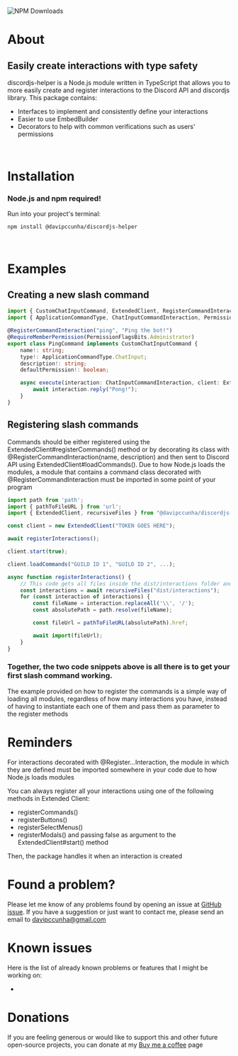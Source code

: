 <p align=”center”>
    <img alt="NPM Downloads" src="https://img.shields.io/npm/dy/%40davipccunha%2Fdiscordjs-helper">
</p>

# About
## Easily create interactions with type safety
discordjs-helper is a Node.js module written in TypeScript that allows you to more easily create and register interactions to the Discord API and discordjs library. This package contains:

- Interfaces to implement and consistently define your interactions
- Easier to use EmbedBuilder
- Decorators to help with common verifications such as users' permissions

</br>

# Installation
### Node.js and npm required!
Run into your project's terminal:
```
npm install @davipccunha/discordjs-helper
```
</br>

# Examples

## Creating a new slash command
```typescript
import { CustomChatInputCommand, ExtendedClient, RegisterCommandInteraction, RequirePermission } from "@davipccunha/discordjs-helper";
import { ApplicationCommandType, ChatInputCommandInteraction, PermissionFlagsBits } from "discord.js";

@RegisterCommandInteraction("ping", "Ping the bot!")
@RequireMemberPermission(PermissionFlagsBits.Administrator)
export class PingCommand implements CustomChatInputCommand {
    name!: string;
    type!: ApplicationCommandType.ChatInput;
    description!: string;
    defaultPermission!: boolean;

    async execute(interaction: ChatInputCommandInteraction, client: ExtendedClient): Promise<void> {
        await interaction.reply("Pong!");
    }
}
```

## Registering slash commands
  Commands should be either registered using the ExtendedClient#registerCommands() method or by decorating its class with @RegisterCommandInteraction(name, description) and then sent to Discord API using ExtendedClient#loadCommands(). Due to how Node.js loads the modules, a module that contains a command class decorated with @RegisterCommandInteraction must be imported in some point of your program

```typescript
import path from 'path';
import { pathToFileURL } from 'url';
import { ExtendedClient, recursiveFiles } from "@davipccunha/discordjs-helper";

const client = new ExtendedClient("TOKEN GOES HERE");

await registerInteractions();

client.start(true);

client.loadCommands("GUILD ID 1", "GUILD ID 2", ...);

async function registerInteractions() {
    // This code gets all files inside the dist/interactions folder and loads them so interactions decorated with @Register<Type>Interaction are correctly cached
    const interactions = await recursiveFiles("dist/interactions");
    for (const interaction of interactions) {
        const fileName = interaction.replaceAll('\\', '/');
        const absolutePath = path.resolve(fileName);

        const fileUrl = pathToFileURL(absolutePath).href;

        await import(fileUrl);
    }
}
```

### Together, the two code snippets above is all there is to get your first slash command working.
The example provided on how to register the commands is a simple way of loading all modules, regardless of how many interactions you have, instead of having to instantiate each one of them and pass them as parameter to the register methods
<br>

# Reminders
For interactions decorated with @Register...Interaction, the module in which they are defined must be imported somewhere in your code due to how Node.js loads modules

You can always register all your interactions using one of the following methods in Extended Client: 
- registerCommands()
- registerButtons()
- registerSelectMenus()
- registerModals()
and passing false as argument to the ExtendedClient#start() method

Then, the package handles it when an interaction is created

# Found a problem?
Please let me know of any problems found by opening an issue at [GitHub issue](https://github.com/davipccunha/discordjs-helper/issues). If you have a suggestion or just want to contact me, please send an email to davipccunha@gmail.com

# Known issues
Here is the list of already known problems or features that I might be working on:

-

# Donations
If you are feeling generous or would like to support this and other future open-source projects, you can donate at my [Buy me a coffee](https://www.buymeacoffee.com/davipccunha) page